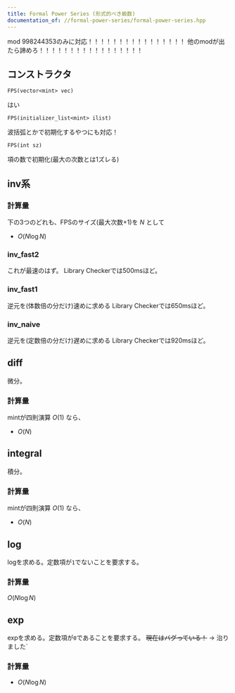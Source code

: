 ```yaml
---
title: Formal Power Series (形式的べき級数)
documentation_of: //formal-power-series/formal-power-series.hpp
---
```


mod 998244353のみに対応！！！！！！！！！！！！！！！！
他のmodが出たら諦めろ！！！！！！！！！！！！！！！！！

## コンストラクタ
```
FPS(vector<mint> vec)
```
はい

```
FPS(initializer_list<mint> ilist)
```
波括弧とかで初期化するやつにも対応！

```
FPS(int sz)
```
項の数で初期化(最大の次数とは1ズレる)

## inv系

### 計算量
下の3つのどれも、FPSのサイズ(最大次数+1)を $N$ として
- $O(N \log N)$

### inv_fast2
これが最速のはず。
Library Checkerでは500msほど。

### inv_fast1
逆元を(体数倍の分だけ)速めに求める
Library Checkerでは650msほど。

### inv_naive
逆元を(定数倍の分だけ)遅めに求める
Library Checkerでは920msほど。

## diff
微分。

### 計算量
mintが四則演算 $O(1)$ なら、
- $O\left(N\right)$


## integral
積分。

### 計算量
mintが四則演算 $O(1)$ なら、
- $O\left(N\right)$

## log
logを求める。定数項が`1`でないことを要求する。

### 計算量
$O(N \log N)$

## exp
expを求める。定数項が`0`であることを要求する。
~~現在はバグっている！~~ → 治りました`

### 計算量

- $O(N \log N)$